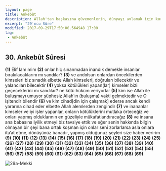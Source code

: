 ```yaml
---
layout: page
title: Ankebût
description: Allah'tan başkasına güvenenlerin, dünyayı avlamak için kurdukları teşkilatını bir örümcek ağına benzeten, örümcek meseli.
excerpt: "29'ncu Sûre"
modified: 2017-09-29T17:50:00.564948 17:00
tag: 
 - Ankebût
---
```


## 30. Ankebût Sûresi

**(1)** Elif lam mim 
**(2)** onlar hiç sınanmadan inandık demekle insanlar bırakılacaklarını mı sandılar?
**(3)** ve andolsun onlardan öncekilerden kimseleri biz sınadık elbette Allah kimseleri, doğruları bilecektir ve yalancıları bilecektir 
**(4)** yoksa kötülükleri yapan(lar) kimseler bizi geçeceklerini mı sandılar? ne kötü hüküm veriyorlar
**(5)** kim ise Allah ile buluşmayı umuyor şüphesiz Allah’ın (buluşma) vakti gelmektedir ve O işitendir bilendir
**(6)** ve kim cihad[din için çalışmak] ederse ancak kendi yararına cihad eder elbette Allah alemlerden zengindir
**(7)** ve inananlar kimseler ve iyi işler yapanlar, onların kötülüklerini mutlaka örteceğiz ve onları yapmış olduklarının en güzeliyle mükafatlandıracağız 
**(8)** ve insana ana babasına iyilik etmeyi biz tavsiye ettik ve eğer senin hakkında bilgin olmayan bir şeyi bana ortak koşman için onlar seni zorlarlarsa asla onlara ita’at etme, dönüşünüz banadır, yapmış olduğunuz şeyleri size haber veririm 
**(9)**
**(10)**
**(11)**
**(12)**
**(13)**
**(14)**
**(15)**
**(16)**
**(17)**
**(18)**
**(19)**
**(20)**
**(21)**
**(22)**
**(23)**
**(24)**
**(25)**
**(26)**
**(27)**
**(28)**
**(29)**
**(30)**
**(31)**
**(32)**
**(33)**
**(34)**
**(35)**
**(36)**
**(37)**
**(38)**
**(39)**
**(40)**
**(41)**
**(42)**
**(43)**
**(44)**
**(45)**
**(46)**
**(47)**
**(48)**
**(49)**
**(50)**
**(51)**
**(52)**
**(53)**
**(54)**
**(55)**
**(56)**
**(57)**
**(58)**
**(59)**
**(60)**
**(61)**
**(62)**
**(63)**
**(64)**
**(65)**
**(66)**
**(67)**
**(68)**
**(69)**

![29a-Mekki]({{site.url}}/images/ayrac-muhur.png)
